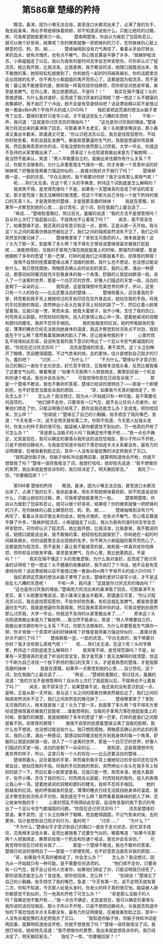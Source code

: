 # 　　第586章 楚缘的矜持
　　眼泪，鼻涕，因为小嘴无法合拢，甚至连口水都流出来了，占满了我的左手，我坐起身来，用右手帮她擦抹着娇颜，却不知道该说些什么，只能让她咬的过瘾，疼，可我希望她能更用力一些。
　　楚南啊楚南，你自以为做到了包容和忍让，就可以做个好哥哥，结果呢？你的微笑就像一把把锋利的刀子，在你妹妹的心脏上肆意的切、刺、割、剐……
　　楚缘抽噎到没有力气再咬了，看着从牙齿印冒出来的血水，她有点愧疚，也有点不解气，但心情总算是平静了许多，“我嫉妒程流苏，小紫姐姐走了以后，我以为我有的是时间去学会怎样安慰你，可你却认识了程流苏，她比我开朗，比我活泼，比我直爽，我不敢说的话，她随口就能说出来，我不敢做的事，她轻轻松松就做到了，你和她在一起的时间越来越长，你的话题里总会出现她的名字，你不再为小紫姐姐的离开而伤心了，这都是因为程流苏，而不是我！最让我不能接受的是，她和我一样喜欢给你找麻烦，但你却会对她发牢骚，甚至是发脾气，在你心里，我比她更疏远，不是吗？！”
　　我实在搞不懂这丫头的思维逻辑，为什么我对谁好，反而成了我讨厌谁的证明呢？想一想这丫头不健康的收集癖好，我不由打了个冷战，她不会是有受虐倾向吧？话说萧妖精以前不是借过她一套由s和m两个字母开头的成人DVD吗？
　　我赶紧把这荒唐的想法从脑子里甩了出去，楚缘的爱好只是写小说，才不是这些乱七八糟的东西呢！
　　干咳一声，我问道：“这就是你讨厌流苏的理由吗？”
　　“这也是你讨厌我的理由，”楚缘用力将流出来的鼻涕吸了回去，可那鼻涕不太老实，臭丫头刚要张嘴说话，那小鼻涕又垂出半截来，即邋遢又可爱，“你认识程流苏以后，我总是找茬招惹你，不给你好脸色看，有机会就乱发脾气，都是故意要逼你生气的，我就是想逼你骂我揍我，然后我再乖乖听你的话，可我没想到你居然那么讨厌我，大学一毕业，你就迫不及待的从家里搬出来了……”
　　原来这丫头也知道我搬出来是为了躲她啊……我当然不能承认，笑道：“男人早晚要自立的，我搬出来住跟你有什么关系？不过，你那方法够笨的，为什么非要惹我生气揍你一顿，你才肯做一个乖乖听话的好妹妹呢？好像是我用暴力强迫你似的……直接对我好点不就行了吗？”
　　楚缘柳眉一竖，一脸的厌恶，“平白无故的，我干嘛要对你好？我才没有那么臭贱气呢！”
　　呃……哥们太无语，在这个死丫头的字典里，矜持这个词到底是怎么解释的？
　　我哭笑不得，是觉得荒唐吗？不是，如果有一天楚缘真的变成了听话的乖宝宝，那才是荒唐！我无法解释的很清楚，但这个不断为自己寻找一个放下矜持的借口的天真丫头，才是我熟悉的楚缘，才是我那高傲的妹妹！
　　我是在感慨，如果早一点察觉到她的心思……自讨苦吃，这个词，刻在我脑门上最合适了……
　　“再说……”楚缘脸蛋飘红，侧过目光，羞赧的说道：“我的方法不是很管用吗？自从你上次打了我屁股以后，不就再也不让着我了吗？”
　　闻言，我不禁呆住了，如果楚缘不说，我还真的没有意识到这一点，是啊，正是从那一天开始，我与这丫头之间的距离仿佛突然被拉近了，我们之间的隔阂突然消失不见了，我们之间突然变的像兄妹了……
　　楚缘哪里笨了？笨到无可救药的人，根本就是我！这丫头为了那一天，到底等了多久啊？怪不得东方曾经说楚缘很喜欢被我打屁股呢……谁能想得到，当我的手掌用力落在她屁股蛋上的时候，那强烈的痛楚，竟是她期盼了多年的愿望？那一巴掌，打碎的是我们之间那层看不到，却厚厚的屏障！
　　我情不自禁的抚摸着楚缘沾满了泪痕的脸颊，我什么也不想说，也没想过能说些什么，我只想抚摸她，用触感去确认此时此刻的真实，我的心里，涌出一种感动，那感动如同暖流般充斥到我身体的每一个角落，舒服的让我犹如醉酒一般，进入了一个迷离的世界，那是一个白茫茫的世界，好像人们描述的天堂一般，洁白的是剩下一朵朵的云……
　　我知道，这是我理想中完美世界的样子，所以，这里只有一个人的存在——比云还要洁白的楚缘……
　　楚缘侧着头，迎合着我的手掌，转而看到我手背上被她咬过的牙齿印还在往外冒血丝，她拈住我的手指，将我的手拉到她的唇前，突然伸出小舌头在我手背上轻轻的舔了一下，然后红着小脸笑望着我，见我只是一愣，笑而未语，她竟大着胆子，张开小嘴，含住了我的伤口，时而用舌尖舔舐，时而轻轻的吸吮，投入的表情让我心中一荡，望着她紧闭的双眼和颤抖的睫毛，我却不忍将手缩回。
　　她的脸越发的红润，她的呼吸越发的急促，薄薄的睡衣已经无法抵挡她身体的温度，我这才察觉到状况有点不对劲，我到底在干什么啊？居然看着我妹妹的脸入了神，还让她亲吻我的手！
　　心里的慌乱不晓得如此形容，自诩有急智的我下意识的甩出了一个足以令空气都凝固的问题，“你现在还讨厌流苏吗？”
　　流苏是楚缘的禁语，果不其然，这丫头立刻睁开了眼睛，而且瞪得圆圆，不过气势来的快，去的更快，估计是想到自己刚才的行为，羞的吧？
　　“讨厌……”
　　“为什么？”
　　“不为什么，”楚缘似乎才意识到自己的胸口一直处于走光状态，赶忙双手捂住，见我根本没低头看，反而比被我看了还要生气似的，嘟着嘴道：“如果今天那两个人把我绑走，撕票前给我一个机会和你通个电话，我也许会告诉你。”
　　可我觉得你现在已经告诉我了……
　　那是一个楚缘不敢说，我也不敢听的答案，楚缘已经说的很明白了——那是一个即便到死，也不好意思当面告诉我的原因……
　　“哥，如果我今天真的被绑走了，你会怎么办？”
　　怎么办？我没想过，因为从一开始就只有一种可能，是不需要任何选项的。
　　“他们绑不走你，只要哥有一口气在，就不会让任何人伤害你，如果他们绑走了你，只能证明我已经死了，那你说我还能怎么办？变成鬼，把你抢回来，怎么样？”
　　“别胡说！”楚缘忘了自己的小胸脯，抬手捂住了我的嘴巴，急道：“今天有第一次，说不定明天就有第二次，你知不知道，今天那人扯我头发时，你发火的样子真的很可怕，脑袋被人砸你都感觉不到似的，万一他真的开枪了可怎么办？”
　　“哥是那么没脑子的人吗？我确定他不敢开枪……”我一点也不确定，尤其是现在，我可以确定的事情与我所说的话恰恰相反，那小子所以不开枪，只是不想把动静闹大，与我是否知道许恒的下落恐怕连半点关系都没有，最有力的证明便是，在被我看到脸之后，其中一人没有丝毫犹豫的决定把我杀了灭口。
　　“我知道你脑子快，但脑子快和冲动是两回事，就算明知道他会开枪，你就不想救我了吗？”楚缘一语将我噎没了词，我想打哈哈，她却抢先说道：“我不想做你的累赘，我出来就是想告诉你的，我已经决定了，明天搬回家去。”
　　我吃了一惊，“你要搬回家？！”

　　第586章 楚缘的矜持
　　眼泪，鼻涕，因为小嘴无法合拢，甚至连口水都流出来了，占满了我的左手，我坐起身来，用右手帮她擦抹着娇颜，却不知道该说些什么，只能让她咬的过瘾，疼，可我希望她能更用力一些。
　　楚南啊楚南，你自以为做到了包容和忍让，就可以做个好哥哥，结果呢？你的微笑就像一把把锋利的刀子，在你妹妹的心脏上肆意的切、刺、割、剐……
　　楚缘抽噎到没有力气再咬了，看着从牙齿印冒出来的血水，她有点愧疚，也有点不解气，但心情总算是平静了许多，“我嫉妒程流苏，小紫姐姐走了以后，我以为我有的是时间去学会怎样安慰你，可你却认识了程流苏，她比我开朗，比我活泼，比我直爽，我不敢说的话，她随口就能说出来，我不敢做的事，她轻轻松松就做到了，你和她在一起的时间越来越长，你的话题里总会出现她的名字，你不再为小紫姐姐的离开而伤心了，这都是因为程流苏，而不是我！最让我不能接受的是，她和我一样喜欢给你找麻烦，但你却会对她发牢骚，甚至是发脾气，在你心里，我比她更疏远，不是吗？！”
　　我实在搞不懂这丫头的思维逻辑，为什么我对谁好，反而成了我讨厌谁的证明呢？想一想这丫头不健康的收集癖好，我不由打了个冷战，她不会是有受虐倾向吧？话说萧妖精以前不是借过她一套由s和m两个字母开头的成人DVD吗？
　　我赶紧把这荒唐的想法从脑子里甩了出去，楚缘的爱好只是写小说，才不是这些乱七八糟的东西呢！
　　干咳一声，我问道：“这就是你讨厌流苏的理由吗？”
　　“这也是你讨厌我的理由，”楚缘用力将流出来的鼻涕吸了回去，可那鼻涕不太老实，臭丫头刚要张嘴说话，那小鼻涕又垂出半截来，即邋遢又可爱，“你认识程流苏以后，我总是找茬招惹你，不给你好脸色看，有机会就乱发脾气，都是故意要逼你生气的，我就是想逼你骂我揍我，然后我再乖乖听你的话，可我没想到你居然那么讨厌我，大学一毕业，你就迫不及待的从家里搬出来了……”
　　原来这丫头也知道我搬出来是为了躲她啊……我当然不能承认，笑道：“男人早晚要自立的，我搬出来住跟你有什么关系？不过，你那方法够笨的，为什么非要惹我生气揍你一顿，你才肯做一个乖乖听话的好妹妹呢？好像是我用暴力强迫你似的……直接对我好点不就行了吗？”
　　楚缘柳眉一竖，一脸的厌恶，“平白无故的，我干嘛要对你好？我才没有那么臭贱气呢！”
　　呃……哥们太无语，在这个死丫头的字典里，矜持这个词到底是怎么解释的？
　　我哭笑不得，是觉得荒唐吗？不是，如果有一天楚缘真的变成了听话的乖宝宝，那才是荒唐！我无法解释的很清楚，但这个不断为自己寻找一个放下矜持的借口的天真丫头，才是我熟悉的楚缘，才是我那高傲的妹妹！
　　我是在感慨，如果早一点察觉到她的心思……自讨苦吃，这个词，刻在我脑门上最合适了……
　　“再说……”楚缘脸蛋飘红，侧过目光，羞赧的说道：“我的方法不是很管用吗？自从你上次打了我屁股以后，不就再也不让着我了吗？”
　　闻言，我不禁呆住了，如果楚缘不说，我还真的没有意识到这一点，是啊，正是从那一天开始，我与这丫头之间的距离仿佛突然被拉近了，我们之间的隔阂突然消失不见了，我们之间突然变的像兄妹了……
　　楚缘哪里笨了？笨到无可救药的人，根本就是我！这丫头为了那一天，到底等了多久啊？怪不得东方曾经说楚缘很喜欢被我打屁股呢……谁能想得到，当我的手掌用力落在她屁股蛋上的时候，那强烈的痛楚，竟是她期盼了多年的愿望？那一巴掌，打碎的是我们之间那层看不到，却厚厚的屏障！
　　我情不自禁的抚摸着楚缘沾满了泪痕的脸颊，我什么也不想说，也没想过能说些什么，我只想抚摸她，用触感去确认此时此刻的真实，我的心里，涌出一种感动，那感动如同暖流般充斥到我身体的每一个角落，舒服的让我犹如醉酒一般，进入了一个迷离的世界，那是一个白茫茫的世界，好像人们描述的天堂一般，洁白的是剩下一朵朵的云……
　　我知道，这是我理想中完美世界的样子，所以，这里只有一个人的存在——比云还要洁白的楚缘……
　　楚缘侧着头，迎合着我的手掌，转而看到我手背上被她咬过的牙齿印还在往外冒血丝，她拈住我的手指，将我的手拉到她的唇前，突然伸出小舌头在我手背上轻轻的舔了一下，然后红着小脸笑望着我，见我只是一愣，笑而未语，她竟大着胆子，张开小嘴，含住了我的伤口，时而用舌尖舔舐，时而轻轻的吸吮，投入的表情让我心中一荡，望着她紧闭的双眼和颤抖的睫毛，我却不忍将手缩回。
　　她的脸越发的红润，她的呼吸越发的急促，薄薄的睡衣已经无法抵挡她身体的温度，我这才察觉到状况有点不对劲，我到底在干什么啊？居然看着我妹妹的脸入了神，还让她亲吻我的手！
　　心里的慌乱不晓得如此形容，自诩有急智的我下意识的甩出了一个足以令空气都凝固的问题，“你现在还讨厌流苏吗？”
　　流苏是楚缘的禁语，果不其然，这丫头立刻睁开了眼睛，而且瞪得圆圆，不过气势来的快，去的更快，估计是想到自己刚才的行为，羞的吧？
　　“讨厌……”
　　“为什么？”
　　“不为什么，”楚缘似乎才意识到自己的胸口一直处于走光状态，赶忙双手捂住，见我根本没低头看，反而比被我看了还要生气似的，嘟着嘴道：“如果今天那两个人把我绑走，撕票前给我一个机会和你通个电话，我也许会告诉你。”
　　可我觉得你现在已经告诉我了……
　　那是一个楚缘不敢说，我也不敢听的答案，楚缘已经说的很明白了——那是一个即便到死，也不好意思当面告诉我的原因……
　　“哥，如果我今天真的被绑走了，你会怎么办？”
　　怎么办？我没想过，因为从一开始就只有一种可能，是不需要任何选项的。
　　“他们绑不走你，只要哥有一口气在，就不会让任何人伤害你，如果他们绑走了你，只能证明我已经死了，那你说我还能怎么办？变成鬼，把你抢回来，怎么样？”
　　“别胡说！”楚缘忘了自己的小胸脯，抬手捂住了我的嘴巴，急道：“今天有第一次，说不定明天就有第二次，你知不知道，今天那人扯我头发时，你发火的样子真的很可怕，脑袋被人砸你都感觉不到似的，万一他真的开枪了可怎么办？”
　　“哥是那么没脑子的人吗？我确定他不敢开枪……”我一点也不确定，尤其是现在，我可以确定的事情与我所说的话恰恰相反，那小子所以不开枪，只是不想把动静闹大，与我是否知道许恒的下落恐怕连半点关系都没有，最有力的证明便是，在被我看到脸之后，其中一人没有丝毫犹豫的决定把我杀了灭口。
　　“我知道你脑子快，但脑子快和冲动是两回事，就算明知道他会开枪，你就不想救我了吗？”楚缘一语将我噎没了词，我想打哈哈，她却抢先说道：“我不想做你的累赘，我出来就是想告诉你的，我已经决定了，明天搬回家去。”
　　我吃了一惊，“你要搬回家？！”
